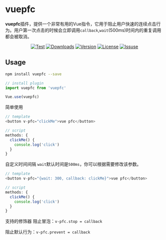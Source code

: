 # vuepfc
**vuepfc**插件，提供一个非常有用的Vue指令，它用于阻止用户快速的连续点击行为。用户第一次点击的时候会立即调用`callback`,`wait`(500ms)时间内的重复调用都会被取消。

<p align="center">
  <a href="https://www.npmjs.com/package/vuepfc"><img src="https://img.shields.io/badge/test-pass-brightgreen" alt="Test"></a>
  <a href="https://npmcharts.com/compare/vue?minimal=true"><img src="https://img.shields.io/npm/dm/vuepfc?sanitize=true" alt="Downloads"></a>
  <a href="https://www.npmjs.com/package/vuepfc"><img src="https://img.shields.io/npm/v/vuepfc?sanitize=true" alt="Version"></a>
  <a href="https://www.npmjs.com/package/vuepfc"><img src="https://img.shields.io/npm/l/vuepfc?sanitize=true" alt="License"></a>
  <a href="https://github.com/wuyax/vuepfc/issues"><img src="https://img.shields.io/github/issues/wuyax/vuepfc" alt="Issuse"></a>
  <br>
</p>

## Usage

```bash
npm install vuepfc --save
```

```js
// install plugin
import vuepfc from 'vuepfc'

Vue.use(vuepfc)
```

简单使用
```js
// template
<button v-pfc="clickMe">vue pfc</button>

// script
methods: {
  clickMe() {
    console.log('click')
  }
}
```

自定义时间间隔
`wait`默认时间是`500ms`，你可以根据需要修改该参数。
```js
// template
<button v-pfc="{wait: 300, callback: clickMe}">vue pfc</button>

// script
methods: {
  clickMe() {
    console.log('click')
  }
}
```

支持的修饰器
阻止冒泡：`v-pfc.stop = callback`

阻止默认行为：`v-pfc.prevent = callback`
